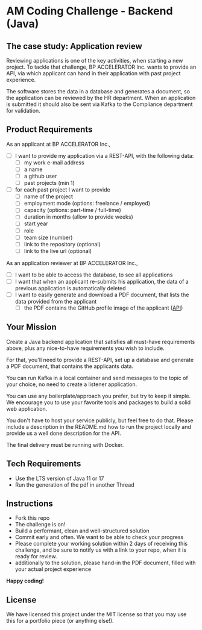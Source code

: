 # AM Coding Challenge - Backend (Java)

## The case study: Application review

Reviewing applications is one of the key activities, when starting a new project.
To tackle that challenge, BP ACCELERATOR Inc. wants to provide an API, via which applicant can hand in their application with past project experience.

The software stores the data in a database and generates a document, so the application can be reviewed by the HR department. When an application is submitted it should also be sent via Kafka to the Compliance department for validation.

## Product Requirements

As an applicant at BP ACCELERATOR Inc.,

- [ ] I want to provide my application via a REST-API, with the following data:
  - [ ] my work e-mail address
  - [ ] a name
  - [ ] a github user
  - [ ] past projects (min 1)
- [ ] for each past project I want to provide
  - [ ] name of the project
  - [ ] employment mode (options: freelance / employed)
  - [ ] capacity (options: part-time / full-time)
  - [ ] duration in months (allow to provide weeks)
  - [ ] start year
  - [ ] role
  - [ ] team size (number)
  - [ ] link to the repository (optional)
  - [ ] link to the live url (optional)

As an application reviewer at BP ACCELERATOR Inc.,

- [ ] I want to be able to access the database, to see all applications
- [ ] I want that when an applicant re-submits his application, the data of a previous application is automatically deleted
- [ ] I want to easily generate and download a PDF document, that lists the data provided from the applicant
  - [ ] the PDF contains the GitHub profile image of the applicant ([API](https://docs.github.com/en/rest/guides/getting-started-with-the-rest-api))

## Your Mission

Create a Java backend application that satisfies all must-have requirements above, plus any nice-to-have requirements you wish to include.

For that, you'll need to provide a REST-API, set up a database and generate a PDF document, that contains the applicants data.

You can run Kafka in a local container and send messages to the topic of your choice, no need to create a listener application.

You can use any boilerplate/approach you prefer, but try to keep it simple. We encourage you to use your favorite tools and packages to build a solid web application.

You don't have to host your service publicly, but feel free to do that.
Please include a description in the README.md how to run the project locally and provide us a well done description for the API.

The final delivery must be running with Docker.

## Tech Requirements

- Use the LTS version of Java 11 or 17
- Run the generation of the pdf in another Thread

## Instructions

- Fork this repo
- The challenge is on!
- Build a performant, clean and well-structured solution
- Commit early and often. We want to be able to check your progress
- Please complete your working solution within 2 days of receiving this challenge, and be sure to notify us with a link to your repo, when it is ready for review.
- additionally to the solution, please hand-in the PDF document, filled with your actual project experience

**Happy coding!**

## License

We have licensed this project under the MIT license so that you may use this for a portfolio piece (or anything else!).
